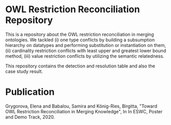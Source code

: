 # OWL Restriction Reconciliation Repository

This is a repository about the OWL restriction reconciliation in merging ontologies. 
We tackled (i) one type conflicts by building a subsumption hierarchy on datatypes and performing substitution or instantiation on them, (ii) cardinality restriction conflicts with least upper and greatest lower bound method, (iii) value restriction conflicts by utilizing the semantic relatedness. 

This repository contains the detection and resolution table and also the case study result.


# Publication
Grygorova, Elena and Babalou, Samira and König-Ries, Birgitta, "Toward OWL Restriction Reconciliation in Merging Knowledge", In In ESWC, Poster and Demo Track, 2020.

